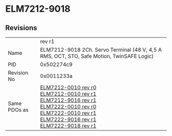 # ELM7212-9018

## Revisions
<table>
<tr>
<td></td>
<td>rev r1</td>
</tr>
<tr>
<td>Name</td>
<td>ELM7212-9018 2Ch. Servo Terminal (48 V, 4,5 A RMS, OCT, STO, Safe Motion, TwinSAFE Logic)</td>
</tr>
<tr>
<td>PID</td>
<td>0x502274c9</td>
</tr>
<tr>
<td>Revision No</td>
<td>0x0011233a</td>
</tr>
<tr>
<td>Same PDOs as</td>
<td><a href="ELM7212-0010.md">ELM7212-0010 rev r0</a><br/><a href="ELM7212-0010.md">ELM7212-0010 rev r1</a><br/><a href="ELM7212-9016.md">ELM7212-9016 rev r1</a><br/><a href="ELM7222-0010.md">ELM7222-0010 rev r0</a><br/><a href="ELM7222-0010.md">ELM7222-0010 rev r1</a><br/><a href="ELM7222-9016.md">ELM7222-9016 rev r1</a><br/><a href="ELM7222-9018.md">ELM7222-9018 rev r1</a></td>
</tr>
</table>
